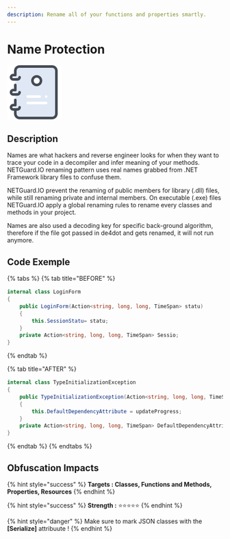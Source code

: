 ```yaml
---
description: Rename all of your functions and properties smartly.
---
```


# Name Protection

![](../.gitbook/assets/rename.png)

## Description

Names are what hackers and reverse engineer looks for when they want to trace your code in a decompiler and infer meaning of your methods. NETGuard.IO renaming pattern uses real names grabbed from .NET Framework library files to confuse them.

NETGuard.IO prevent the renaming of public members for library \(.dll\) files, while still renaming private and internal members. On executable \(.exe\) files NETGuard.IO apply a global renaming rules to rename every classes and methods in your project.

Names are also used a decoding key for specific back-ground algorithm, therefore if the file got passed in de4dot and gets renamed, it will not run anymore.

## Code Exemple

{% tabs %}
{% tab title="BEFORE" %}
```csharp
internal class LoginForm
{
    public LoginForm(Action<string, long, long, TimeSpan> statu)
    {
        this.SessionStatu= statu;
    }
    private Action<string, long, long, TimeSpan> Sessio;
}
```
{% endtab %}

{% tab title="AFTER" %}
```csharp
internal class TypeInitializationException
{
    public TypeInitializationException(Action<string, long, long, TimeSpan> updateProgress)
    {
        this.DefaultDependencyAttribute = updateProgress;
    }
    private Action<string, long, long, TimeSpan> DefaultDependencyAttribute;
}
```
{% endtab %}
{% endtabs %}

## Obfuscation Impacts

{% hint style="success" %}
**Targets : Classes, Functions and Methods, Properties, Resources**
{% endhint %}

{% hint style="success" %}
**Strength :** ⭐⭐⭐⭐⭐
{% endhint %}

{% hint style="danger" %}
Make sure to mark JSON classes with the **\[Serialize\]** attribuute !
{% endhint %}

